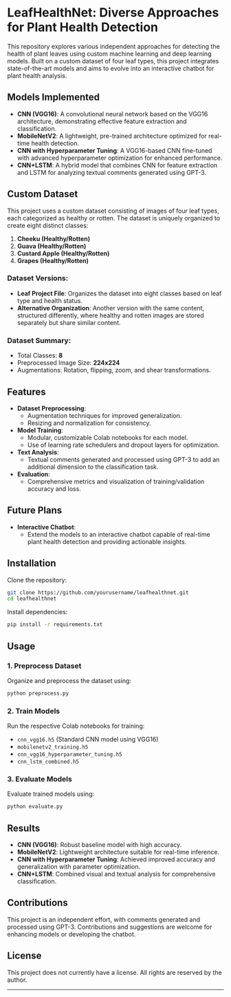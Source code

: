 
# LeafHealthNet: Diverse Approaches for Plant Health Detection

This repository explores various independent approaches for detecting the health of plant leaves using custom machine learning and deep learning models. Built on a custom dataset of four leaf types, this project integrates state-of-the-art models and aims to evolve into an interactive chatbot for plant health analysis.

## Models Implemented
- **CNN (VGG16)**: A convolutional neural network based on the VGG16 architecture, demonstrating effective feature extraction and classification.
- **MobileNetV2**: A lightweight, pre-trained architecture optimized for real-time health detection.
- **CNN with Hyperparameter Tuning**: A VGG16-based CNN fine-tuned with advanced hyperparameter optimization for enhanced performance.
- **CNN+LSTM**: A hybrid model that combines CNN for feature extraction and LSTM for analyzing textual comments generated using GPT-3.

## Custom Dataset
This project uses a custom dataset consisting of images of four leaf types, each categorized as healthy or rotten. The dataset is uniquely organized to create eight distinct classes:
1. **Cheeku (Healthy/Rotten)**
2. **Guava (Healthy/Rotten)**
3. **Custard Apple (Healthy/Rotten)**
4. **Grapes (Healthy/Rotten)**

### Dataset Versions:
- **Leaf Project File**: Organizes the dataset into eight classes based on leaf type and health status.
- **Alternative Organization**: Another version with the same content, structured differently, where healthy and rotten images are stored separately but share similar content.

### Dataset Summary:
- Total Classes: **8**
- Preprocessed Image Size: **224x224**
- Augmentations: Rotation, flipping, zoom, and shear transformations.

## Features
- **Dataset Preprocessing**:
  - Augmentation techniques for improved generalization.
  - Resizing and normalization for consistency.
- **Model Training**:
  - Modular, customizable Colab notebooks for each model.
  - Use of learning rate schedulers and dropout layers for optimization.
- **Text Analysis**:
  - Textual comments generated and processed using GPT-3 to add an additional dimension to the classification task.
- **Evaluation**:
  - Comprehensive metrics and visualization of training/validation accuracy and loss.

## Future Plans
- **Interactive Chatbot**:
  - Extend the models to an interactive chatbot capable of real-time plant health detection and providing actionable insights.

## Installation
Clone the repository:
```bash
git clone https://github.com/yourusername/leafhealthnet.git
cd leafhealthnet
```

Install dependencies:
```bash
pip install -r requirements.txt
```

## Usage
### 1. Preprocess Dataset
Organize and preprocess the dataset using:
```bash
python preprocess.py
```

### 2. Train Models
Run the respective Colab notebooks for training:
- `cnn_vgg16.h5` (Standard CNN model using VGG16)
- `mobilenetv2_training.h5`
- `cnn_vgg16_hyperparameter_tuning.h5`
- `cnn_lstm_combined.h5`

### 3. Evaluate Models
Evaluate trained models using:
```bash
python evaluate.py
```

## Results
- **CNN (VGG16)**: Robust baseline model with high accuracy.
- **MobileNetV2**: Lightweight architecture suitable for real-time inference.
- **CNN with Hyperparameter Tuning**: Achieved improved accuracy and generalization with parameter optimization.
- **CNN+LSTM**: Combined visual and textual analysis for comprehensive classification.

## Contributions
This project is an independent effort, with comments generated and processed using GPT-3. Contributions and suggestions are welcome for enhancing models or developing the chatbot.

## License
This project does not currently have a license. All rights are reserved by the author.

---

